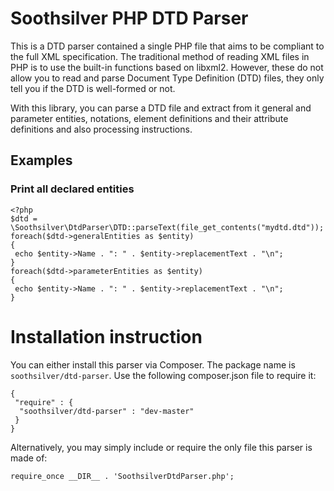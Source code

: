 # Soothsilver PHP DTD Parser
This is a DTD parser contained a single PHP file that aims to be compliant to the full XML specification. The traditional method of reading XML files in PHP is to use the built-in functions based on libxml2. However, these do not allow you to read and parse Document Type Definition (DTD) files, they only tell you if the DTD is well-formed or not.

With this library, you can parse a DTD file and extract from it general and parameter entities, notations, element definitions and their attribute definitions and also processing instructions.

## Examples
### Print all declared entities
```
<?php
$dtd = \Soothsilver\DtdParser\DTD::parseText(file_get_contents("mydtd.dtd"));
foreach($dtd->generalEntities as $entity)
{
 echo $entity->Name . ": " . $entity->replacementText . "\n";
}
foreach($dtd->parameterEntities as $entity)
{
 echo $entity->Name . ": " . $entity->replacementText . "\n";
}
```

# Installation instruction
You can either install this parser via Composer. The package name is `soothsilver/dtd-parser`. Use the following composer.json file to require it:
```
{
 "require" : {
  "soothsilver/dtd-parser" : "dev-master" 
 }
}
```

Alternatively, you may simply include or require the only file this parser is made of:
```
require_once __DIR__ . 'SoothsilverDtdParser.php';
```
